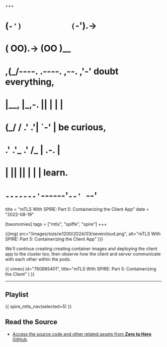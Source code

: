 +++
#   (`-')           (`-').->
#   ( OO).->        (OO )__
# ,(_/----. .----. ,--. ,'-' doubt everything,
# |__,    |\_,-.  ||  | |  |
#  (_/   /    .' .'|  `-'  | be curious,
#  .'  .'_  .'  /_ |  .-.  |
# |       ||      ||  | |  | learn.
# `-------'`------'`--' `--'

title = "mTLS With SPIRE: Part 5: Containerizing the Client App"
date = "2022-08-19"

[taxonomies]
tags = ["mtls", "spiffe", "spire"]
+++

{{img(
  src="/images/size/w1200/2024/03/severcloud.png",
  alt="mTLS With SPIRE: Part 5: Containerizing the Client App"
)}}

We'll continue creating creating container images and deploying the client app
to the cluster too, then observe how the client and server communicate with each
other within the pods.

{{ 
  vimeo(
    id="760885401", 
    title="mTLS With SPIRE: Part 5: Containerizing the Client"
  ) 
}}

--------

## Playlist

{{ spire_mtls_nav(selected=5) }}

## Read the Source

* [Access the source code and other related assets from **Zero to Hero** GitHub](https://github.com/zerotohero-dev/spire-mtls).
